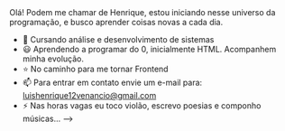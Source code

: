 ## 
Olá! Podem me chamar de Henrique, estou iniciando nesse universo da programação, e busco aprender coisas novas a cada dia.
- 🔭 Cursando análise e desenvolvimento de sistemas
- 😃 Aprendendo a programar do 0, inicialmente HTML. Acompanhem minha evolução.
- ⭐ No caminho para me tornar Frontend
- 📫 Para entrar em contato envie um e-mail para: luishenrique12venancio@gmail.com
- ⚡ Nas horas vagas eu toco violão, escrevo poesias e componho músicas...
-->
